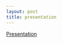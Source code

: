 ```yaml
---
layout: post
title: presentation
---
```


[Presentation](http://jbarreto.github.io/jbarreto11/task-6-be-presentable/marsupials)
